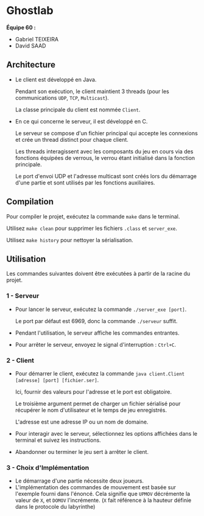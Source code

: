 # Ghostlab

**Équipe 60 :**
- Gabriel TEIXEIRA
- David SAAD

## Architecture
- Le client est développé en Java.

  Pendant son exécution, le client maintient 3 threads (pour les communications `UDP`, `TCP`, `Multicast`).

  La classe principale du client est nommée `Client`.

- En ce qui concerne le serveur, il est développé en C.

  Le serveur se compose d'un fichier principal qui accepte les connexions et crée un thread distinct pour chaque client.

  Les threads interagissent avec les composants du jeu en cours via des fonctions équipées de verrous, le verrou étant initialisé dans la fonction principale.

  Le port d'envoi UDP et l'adresse multicast sont créés lors du démarrage d'une partie et sont utilisés par les fonctions auxiliaires.

## Compilation
Pour compiler le projet, exécutez la commande `make` dans le terminal.

Utilisez `make clean` pour supprimer les fichiers `.class` et `server_exe`.

Utilisez `make history` pour nettoyer la sérialisation.

## Utilisation
Les commandes suivantes doivent être exécutées à partir de la racine du projet.

### 1 - Serveur
- Pour lancer le serveur, exécutez la commande `./server_exe [port]`.

  Le port par défaut est 6969, donc la commande `./serveur` suffit.

- Pendant l'utilisation, le serveur affiche les commandes entrantes.

- Pour arrêter le serveur, envoyez le signal d'interruption : `Ctrl+C`.

### 2 - Client
- Pour démarrer le client, exécutez la commande `java client.Client [adresse] [port] [fichier.ser]`.

  Ici, fournir des valeurs pour l'adresse et le port est obligatoire.
  
  Le troisième argument permet de charger un fichier sérialisé pour récupérer le nom d'utilisateur et le temps de jeu enregistrés.
  
  L'adresse est une adresse IP ou un nom de domaine.

- Pour interagir avec le serveur, sélectionnez les options affichées dans le terminal et suivez les instructions.

- Abandonner ou terminer le jeu sert à arrêter le client.

### 3 - Choix d'Implémentation
- Le démarrage d'une partie nécessite deux joueurs.
- L'implémentation des commandes de mouvement est basée sur l'exemple fourni dans l'énoncé. Cela signifie que `UPMOV` décrémente la valeur de `X`, et `DOMOV` l'incrémente. (`X` fait référence à la hauteur définie dans le protocole du labyrinthe)
